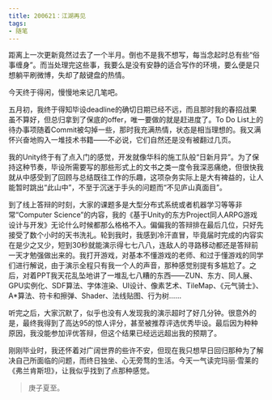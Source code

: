 ```yaml
---
title: 200621：江湖再见
tags:
- 随笔
---
```

距离上一次更新竟然过去了一个半月。倒也不是我不想写，每当念起时总有些“俗事缠身”。而当处理完这些事，我要么是没有安静的适合写作的环境，要么便是只想躺平刷微博，失却了敲键盘的热情。

今天终于得闲，慢慢地来记几笔吧。

五月初，我终于得知毕设deadline的确切日期已经不远，而且那时我的春招战果虽不算好，但总归拿到了保底的offer，唯一要做的就是赶进度了。To Do List上的待办事项随着Commit被勾掉一些，那时我充满热情，状态是相当理想的。我又满怀兴奋地购入一堆技术书籍——不必说，它们自然还是没有被翻过几页。

我的Unity终于有了点入门的感觉，开发就像华科的施工队般“日新月异”。为了保持这种节奏，毕设所需要写的那些形式上的文书之类一度令我深恶痛绝，但很快我就从中感受到了回顾与总结既往工作的乐趣，这项杂务实际上是大有裨益的，让人能暂时跳出“此山中”，不至于沉迷于手头的问题而“不见庐山真面目”。

到了线上答辩的时刻，大家的课题多是大型分布式系统或者机器学习等等非常“Computer Science”的内容，我的《基于Unity的东方Project同人ARPG游戏设计与开发》无论什么时候都那么格格不入。偏偏我的答辩排在最后几位，只好先接受了数个小时的天书洗礼。轮到我时，我感到冷汗直冒，毕竟届时完成的内容实在是少之又少，短到30秒就能演示得七七八八，连敌人的寻路移动都还是答辩前一天才勉强做出来的。我打开游戏，对基本不懂游戏的老师、和过于懂游戏的同学们进行解说，由于演示全程只有我一个人的声音，那种感觉别提有多尴尬了。之后，对着PPT我天花乱坠地讲了一堆乱七八糟的东西——ZUN、东方、同人展、GPU实例化、SDF算法、字体渲染、UI设计、像素艺术、TileMap、《元气骑士》、A*算法、符卡和擦弹、Shader、法线贴图、行为树……

听完之后，大家沉默了，似乎也没有人发现我的演示超时了好几分钟。很意外的是，最终我得到了高达95的惊人评分，甚至被推荐评选优秀毕设。最后因为种种原因，我没能参加评优答辩，但这个结果已经远远超出我的预期了。

刚刚毕业时，我还怀着对广阔世界的些许不安，但现在我只想早日回归那种为了解决自己所面临的问题，而终日独坐、心无旁骛的生活。今天一气读完玛丽·雪莱的《弗兰肯斯坦》，让我似乎找到了点那种感觉。

> 庚子夏至。
